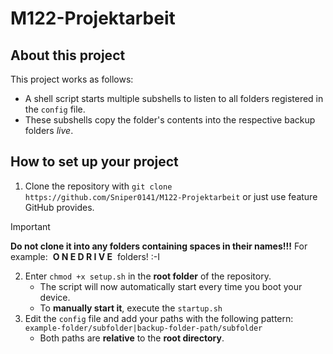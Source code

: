# M122-Projektarbeit

## About this project

This project works as follows: 
- A shell script starts multiple subshells to listen to all folders registered in the `config` file.
- These subshells copy the folder's contents into the respective backup folders *live*.

## How to set up your project

1. Clone the repository with `git clone https://github.com/Sniper0141/M122-Projektarbeit` or just use feature GitHub provides.
> [!IMPORTANT] 
> **Do not clone it into any folders containing spaces in their names!!!** 
> For example: &nbsp;**O N E D R I V E**&nbsp; folders! :-I
2. Enter `chmod +x setup.sh` in the **root folder** of the repository.
    - The script will now automatically start every time you boot your device.
    - To **manually start it**, execute the `startup.sh`
3. Edit the `config` file and add your paths with the following pattern: 
`example-folder/subfolder|backup-folder-path/subfolder`
    - Both paths are **relative** to the **root directory**.
